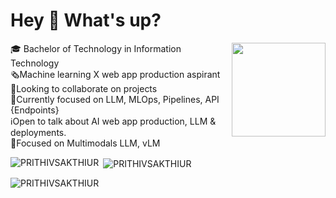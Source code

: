 # Hey 👋 What's up?

<img align="right" height="150" src="https://huggingface.co/spaces/prithivMLmods/Top-Prompt-Collection/resolve/main/cc.gif"  />

🎓 Bachelor of Technology in Information Technology<br>🗞️Machine learning X web app production aspirant <br>🌠Looking to collaborate on projects<br>🔮Currently focused on LLM, MLOps, Pipelines, API {Endpoints}<br>ℹ️Open to talk about AI web app production, LLM & deployments.<br>🚧Focused on Multimodals LLM, vLM


<p><img align="left" src="https://github-readme-stats.vercel.app/api/top-langs?username=PRITHIVSAKTHIUR&show_icons=true&locale=en&layout=compact&theme=tokyonight" alt="PRITHIVSAKTHIUR" /></p>

<p>&nbsp;<img align="center" src="https://github-readme-stats.vercel.app/api?username=PRITHIVSAKTHIUR&show_icons=true&locale=en&theme=tokyonight" alt="PRITHIVSAKTHIUR" /></p>

<p><img align="center" src="https://github-readme-streak-stats.herokuapp.com/?user=PRITHIVSAKTHIUR&&theme=tokyonight" alt="PRITHIVSAKTHIUR" /></p>
